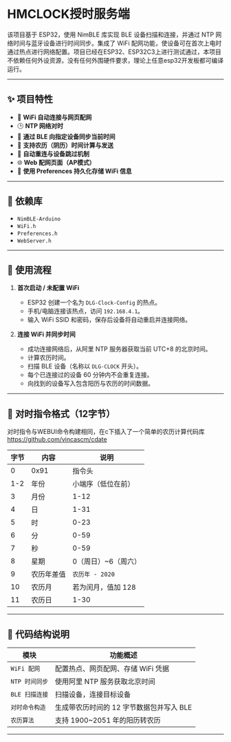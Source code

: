 # HMCLOCK授时服务端

该项目基于 ESP32，使用 NimBLE 库实现 BLE 设备扫描和连接，并通过 NTP 网络时间与蓝牙设备进行时间同步。集成了 WiFi 配网功能，使设备可在首次上电时通过热点进行网络配置。项目已经在ESP32、ESP32C3上进行测试通过，本项目不依赖任何外设资源，没有任何外围硬件要求，理论上任意esp32开发板都可编译运行。

---

## ✨ 项目特性

- 📡 **WiFi 自动连接与网页配网**
- 🕒 **NTP 网络对时**
- 📱 **通过 BLE 向指定设备同步当前时间**
- 📅 **支持农历（阴历）时间计算与发送**
- 🔁 **自动重连与设备跳过机制**
- 🌐 **Web 配网页面（AP模式）**
- 🔌 **使用 Preferences 持久化存储 WiFi 信息**

---

## 🧱 依赖库

- `NimBLE-Arduino` 
- `WiFi.h`
- `Preferences.h`
- `WebServer.h`

---

## 📲 使用流程

1. **首次启动 / 未配置 WiFi**
    - ESP32 创建一个名为 `DLG-Clock-Config` 的热点。
    - 手机/电脑连接该热点，访问 `192.168.4.1`。
    - 输入 WiFi SSID 和密码，保存后设备将自动重启并连接网络。

2. **连接 WiFi 并同步时间**
    - 成功连接网络后，从阿里 NTP 服务器获取当前 UTC+8 的北京时间。
    - 计算农历时间。
    - 扫描 BLE 设备（名称以 `DLG-CLOCK` 开头）。
    - 每个已连接过的设备 60 分钟内不会重复连接。
    - 向找到的设备写入包含阳历与农历的时间数据。

---

## 🧪 对时指令格式（12字节）

对时指令与WEBUI命令构建相同，在c下插入了一个简单的农历计算代码库
https://github.com/vincascm/cdate

| 字节 | 内容         | 说明                       |
|------|--------------|----------------------------|
| 0    | 0x91         | 指令头                     |
| 1-2  | 年份         | 小端序（低位在前）         |
| 3    | 月份         | 1-12                       |
| 4    | 日           | 1-31                       |
| 5    | 时           | 0-23                       |
| 6    | 分           | 0-59                       |
| 7    | 秒           | 0-59                       |
| 8    | 星期         | 0（周日）~6（周六）        |
| 9    | 农历年差值   | `农历年 - 2020`            |
| 10   | 农历月       | 若为闰月，值加 128         |
| 11   | 农历日       | 1-30                       |

---

## 📁 代码结构说明

| 模块            | 功能概述                                 |
|-----------------|------------------------------------------|
| `WiFi 配网`     | 配置热点、网页配网、存储 WiFi 凭据        |
| `NTP 时间同步`  | 使用阿里 NTP 服务获取北京时间             |
| `BLE 扫描连接`  | 扫描设备，连接目标设备                    |
| `对时命令构造`  | 生成带农历时间的 12 字节数据包并写入 BLE  |
| `农历算法`      | 支持 1900~2051 年的阳历转农历             |

---
